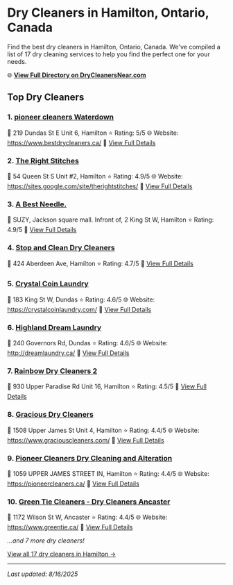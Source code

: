 # Dry Cleaners in Hamilton, Ontario, Canada

Find the best dry cleaners in Hamilton, Ontario, Canada. We've compiled a list of 17 dry cleaning services to help you find the perfect one for your needs.

🌐 **[View Full Directory on DryCleanersNear.com](https://drycleanersnear.com/city/Canada/Ontario/Hamilton)**

## Top Dry Cleaners

### 1. [pioneer cleaners Waterdown](https://drycleanersnear.com/dryCleaner/6890146a913e4c7c8f7e9923/pioneer-cleaners-waterdown)
📍 219 Dundas St E Unit 6, Hamilton
⭐ Rating: 5/5
🌐 Website: https://www.bestdrycleaners.ca/
🔗 [View Full Details](https://drycleanersnear.com/dryCleaner/6890146a913e4c7c8f7e9923/pioneer-cleaners-waterdown)

### 2. [The Right Stitches](https://drycleanersnear.com/dryCleaner/6890142f913e4c7c8f7e95c6/the-right-stitches)
📍 54 Queen St S Unit #2, Hamilton
⭐ Rating: 4.9/5
🌐 Website: https://sites.google.com/site/therightstitches/
🔗 [View Full Details](https://drycleanersnear.com/dryCleaner/6890142f913e4c7c8f7e95c6/the-right-stitches)

### 3. [A Best Needle.](https://drycleanersnear.com/dryCleaner/68901489913e4c7c8f7e9a12/a-best-needle)
📍 SUZY, Jackson square mall. Infront of, 2 King St W, Hamilton
⭐ Rating: 4.9/5
🔗 [View Full Details](https://drycleanersnear.com/dryCleaner/68901489913e4c7c8f7e9a12/a-best-needle)

### 4. [Stop and Clean Dry Cleaners](https://drycleanersnear.com/dryCleaner/6890143a913e4c7c8f7e973e/stop-and-clean-dry-cleaners)
📍 424 Aberdeen Ave, Hamilton
⭐ Rating: 4.7/5
🔗 [View Full Details](https://drycleanersnear.com/dryCleaner/6890143a913e4c7c8f7e973e/stop-and-clean-dry-cleaners)

### 5. [Crystal Coin Laundry](https://drycleanersnear.com/dryCleaner/6890142d913e4c7c8f7e9582/crystal-coin-laundry)
📍 183 King St W, Dundas
⭐ Rating: 4.6/5
🌐 Website: https://crystalcoinlaundry.com/
🔗 [View Full Details](https://drycleanersnear.com/dryCleaner/6890142d913e4c7c8f7e9582/crystal-coin-laundry)

### 6. [Highland Dream Laundry](https://drycleanersnear.com/dryCleaner/6890144c913e4c7c8f7e983e/highland-dream-laundry)
📍 240 Governors Rd, Dundas
⭐ Rating: 4.6/5
🌐 Website: http://dreamlaundry.ca/
🔗 [View Full Details](https://drycleanersnear.com/dryCleaner/6890144c913e4c7c8f7e983e/highland-dream-laundry)

### 7. [Rainbow Dry Cleaners 2](https://drycleanersnear.com/dryCleaner/68901438913e4c7c8f7e96fe/rainbow-dry-cleaners-2)
📍 930 Upper Paradise Rd Unit 16, Hamilton
⭐ Rating: 4.5/5
🔗 [View Full Details](https://drycleanersnear.com/dryCleaner/68901438913e4c7c8f7e96fe/rainbow-dry-cleaners-2)

### 8. [Gracious Dry Cleaners](https://drycleanersnear.com/dryCleaner/68901434913e4c7c8f7e9684/gracious-dry-cleaners)
📍 1508 Upper James St Unit 4, Hamilton
⭐ Rating: 4.4/5
🌐 Website: https://www.graciouscleaners.com/
🔗 [View Full Details](https://drycleanersnear.com/dryCleaner/68901434913e4c7c8f7e9684/gracious-dry-cleaners)

### 9. [Pioneer Cleaners Dry Cleaning and Alteration](https://drycleanersnear.com/dryCleaner/6890145e913e4c7c8f7e98bf/pioneer-cleaners-dry-cleaning-and-alteration)
📍 1059 UPPER JAMES STREET IN, Hamilton
⭐ Rating: 4.4/5
🌐 Website: https://pioneercleaners.ca/
🔗 [View Full Details](https://drycleanersnear.com/dryCleaner/6890145e913e4c7c8f7e98bf/pioneer-cleaners-dry-cleaning-and-alteration)

### 10. [Green Tie Cleaners - Dry Cleaners Ancaster](https://drycleanersnear.com/dryCleaner/68901485913e4c7c8f7e99f2/green-tie-cleaners-dry-cleaners-ancaster)
📍 1172 Wilson St W, Ancaster
⭐ Rating: 4.4/5
🌐 Website: https://www.greentie.ca/
🔗 [View Full Details](https://drycleanersnear.com/dryCleaner/68901485913e4c7c8f7e99f2/green-tie-cleaners-dry-cleaners-ancaster)


*...and 7 more dry cleaners!*

[View all 17 dry cleaners in Hamilton →](https://drycleanersnear.com/city/Canada/Ontario/Hamilton)

---

*Last updated: 8/16/2025*
